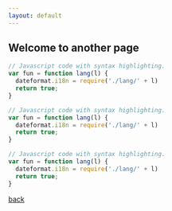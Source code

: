 ```yaml
---
layout: default
---
```


## Welcome to another page


```js
// Javascript code with syntax highlighting.
var fun = function lang(l) {
  dateformat.i18n = require('./lang/' + l)
  return true;
}
```


```js
// Javascript code with syntax highlighting.
var fun = function lang(l) {
  dateformat.i18n = require('./lang/' + l)
  return true;
}
```

```js
// Javascript code with syntax highlighting.
var fun = function lang(l) {
  dateformat.i18n = require('./lang/' + l)
  return true;
}
```

[back](./)
